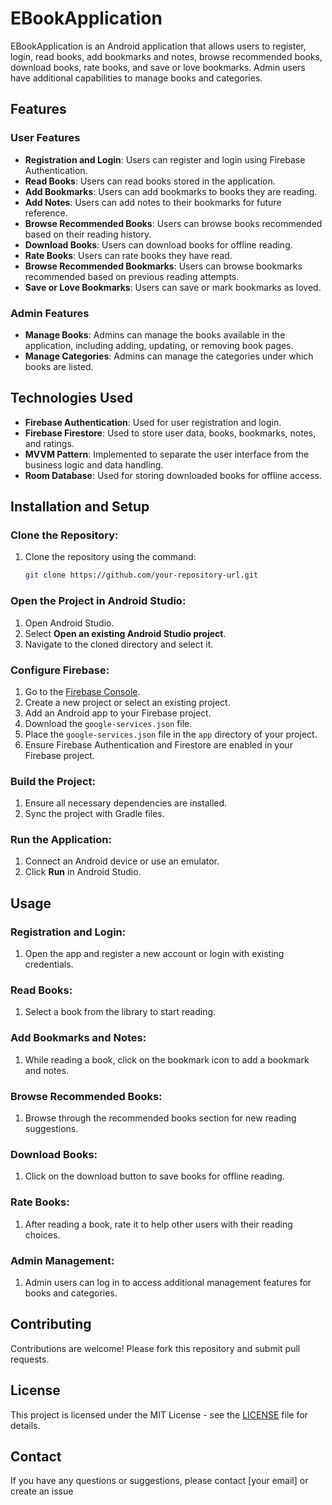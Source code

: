 # EBookApplication

EBookApplication is an Android application that allows users to register, login, read books, add bookmarks and notes, browse recommended books, download books, rate books, and save or love bookmarks. Admin users have additional capabilities to manage books and categories.

## Features

### User Features

- **Registration and Login**: Users can register and login using Firebase Authentication.
- **Read Books**: Users can read books stored in the application.
- **Add Bookmarks**: Users can add bookmarks to books they are reading.
- **Add Notes**: Users can add notes to their bookmarks for future reference.
- **Browse Recommended Books**: Users can browse books recommended based on their reading history.
- **Download Books**: Users can download books for offline reading.
- **Rate Books**: Users can rate books they have read.
- **Browse Recommended Bookmarks**: Users can browse bookmarks recommended based on previous reading attempts.
- **Save or Love Bookmarks**: Users can save or mark bookmarks as loved.

### Admin Features

- **Manage Books**: Admins can manage the books available in the application, including adding, updating, or removing book pages.
- **Manage Categories**: Admins can manage the categories under which books are listed.

## Technologies Used

- **Firebase Authentication**: Used for user registration and login.
- **Firebase Firestore**: Used to store user data, books, bookmarks, notes, and ratings.
- **MVVM Pattern**: Implemented to separate the user interface from the business logic and data handling.
- **Room Database**: Used for storing downloaded books for offline access.

## Installation and Setup

### Clone the Repository:
1. Clone the repository using the command:
    ```bash
    git clone https://github.com/your-repository-url.git
    ```

### Open the Project in Android Studio:
1. Open Android Studio.
2. Select **Open an existing Android Studio project**.
3. Navigate to the cloned directory and select it.

### Configure Firebase:
1. Go to the [Firebase Console](https://console.firebase.google.com/).
2. Create a new project or select an existing project.
3. Add an Android app to your Firebase project.
4. Download the `google-services.json` file.
5. Place the `google-services.json` file in the `app` directory of your project.
6. Ensure Firebase Authentication and Firestore are enabled in your Firebase project.

### Build the Project:
1. Ensure all necessary dependencies are installed.
2. Sync the project with Gradle files.

### Run the Application:
1. Connect an Android device or use an emulator.
2. Click **Run** in Android Studio.

## Usage

### Registration and Login:
1. Open the app and register a new account or login with existing credentials.

### Read Books:
1. Select a book from the library to start reading.

### Add Bookmarks and Notes:
1. While reading a book, click on the bookmark icon to add a bookmark and notes.

### Browse Recommended Books:
1. Browse through the recommended books section for new reading suggestions.

### Download Books:
1. Click on the download button to save books for offline reading.

### Rate Books:
1. After reading a book, rate it to help other users with their reading choices.

### Admin Management:
1. Admin users can log in to access additional management features for books and categories.

## Contributing
Contributions are welcome! Please fork this repository and submit pull requests.

## License
This project is licensed under the MIT License - see the [LICENSE](LICENSE) file for details.

## Contact
If you have any questions or suggestions, please contact [your email] or create an issue 
